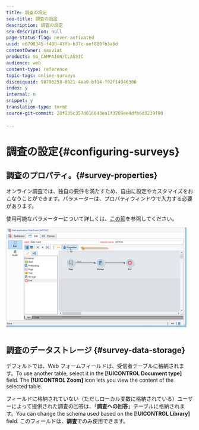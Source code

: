 ```yaml
---
title: 調査の設定
seo-title: 調査の設定
description: 調査の設定
seo-description: null
page-status-flag: never-activated
uuid: e6798345-f408-43fb-b37c-aef889fb3a6d
contentOwner: sauviat
products: SG_CAMPAIGN/CLASSIC
audience: web
content-type: reference
topic-tags: online-surveys
discoiquuid: 98706258-0621-4aa9-bf14-f92f14946308
index: y
internal: n
snippet: y
translation-type: tm+mt
source-git-commit: 20f835c357d016643ea1f3209ee4dfb6d3239f90

---
```



# 調査の設定{#configuring-surveys}

## 調査のプロパティ。{#survey-properties}

オンライン調査では、独自の要件を満たすため、自由に設定やカスタマイズをおこなうことができます。パラメーターは、プロパティウィンドウで入力する必要があります。

使用可能なパラメーターについて詳しくは、[この節](../../web/using/defining-web-forms-properties.md)を参照してください。

![](assets/s_ncs_admin_survey_properties_general.png)

## 調査のデータストレージ {#survey-data-storage}

デフォルトでは、Web フォームフィールドは、受信者テーブルに格納されます。To use another table, select it in the **[!UICONTROL Document type]** field. The **[!UICONTROL Zoom]** icon lets you view the content of the selected table.

フィールドに格納されていない（ただしローカル変数に格納されている）ユーザーによって提供された調査の回答は、「**調査への回答**」テーブルに格納されます。You can change the schema used based on the **[!UICONTROL Library]** field. このフィールドは、**調査**&#x200B;でのみ使用できます。
